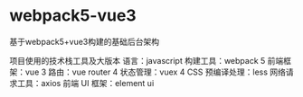 # webpack5-vue3
基于webpack5+vue3构建的基础后台架构

项目使用的技术栈工具及大版本
语言：javascript
构建工具：webpack 5
前端框架：vue 3
路由：vue router 4
状态管理：vuex 4
CSS 预编译处理：less
网络请求工具：axios
前端 UI 框架：element ui
